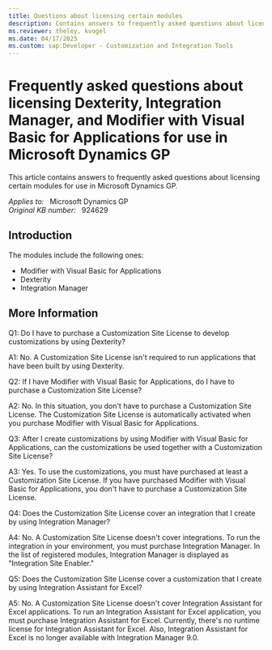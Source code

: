 ```yaml
---
title: Questions about licensing certain modules
description: Contains answers to frequently asked questions about licensing certain modules for use in Microsoft Dynamics GP.
ms.reviewer: theley, kvogel
ms.date: 04/17/2025
ms.custom: sap:Developer - Customization and Integration Tools
---
```

# Frequently asked questions about licensing Dexterity, Integration Manager, and Modifier with Visual Basic for Applications for use in Microsoft Dynamics GP

This article contains answers to frequently asked questions about licensing certain modules for use in Microsoft Dynamics GP.

_Applies to:_ &nbsp; Microsoft Dynamics GP  
_Original KB number:_ &nbsp; 924629

## Introduction

The modules include the following ones:

- Modifier with Visual Basic for Applications
- Dexterity
- Integration Manager

## More Information

Q1: Do I have to purchase a Customization Site License to develop customizations by using Dexterity?

A1: No. A Customization Site License isn't required to run applications that have been built by using Dexterity.

Q2: If I have Modifier with Visual Basic for Applications, do I have to purchase a Customization Site License?

A2: No. In this situation, you don't have to purchase a Customization Site License. The Customization Site License is automatically activated when you purchase Modifier with Visual Basic for Applications.

Q3: After I create customizations by using Modifier with Visual Basic for Applications, can the customizations be used together with a Customization Site License?

A3: Yes. To use the customizations, you must have purchased at least a Customization Site License. If you have purchased Modifier with Visual Basic for Applications, you don't have to purchase a Customization Site License.

Q4: Does the Customization Site License cover an integration that I create by using Integration Manager?

A4: No. A Customization Site License doesn't cover integrations. To run the integration in your environment, you must purchase Integration Manager. In the list of registered modules, Integration Manager is displayed as "Integration Site Enabler."

Q5: Does the Customization Site License cover a customization that I create by using Integration Assistant for Excel?

A5: No. A Customization Site License doesn't cover Integration Assistant for Excel applications. To run an Integration Assistant for Excel application, you must purchase Integration Assistant for Excel. Currently, there's no runtime license for Integration Assistant for Excel. Also, Integration Assistant for Excel is no longer available with Integration Manager 9.0.
